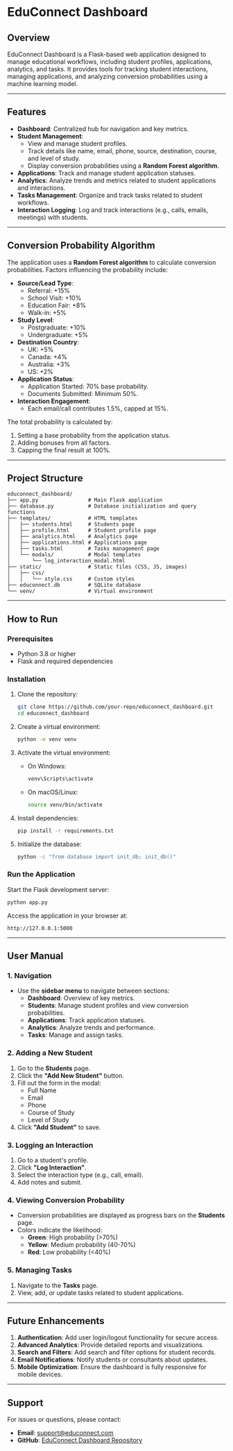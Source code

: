 # EduConnect Dashboard

## Overview
EduConnect Dashboard is a Flask-based web application designed to manage educational workflows, including student profiles, applications, analytics, and tasks. It provides tools for tracking student interactions, managing applications, and analyzing conversion probabilities using a machine learning model.

---

## Features
- **Dashboard**: Centralized hub for navigation and key metrics.
- **Student Management**:
  - View and manage student profiles.
  - Track details like name, email, phone, source, destination, course, and level of study.
  - Display conversion probabilities using a **Random Forest algorithm**.
- **Applications**: Track and manage student application statuses.
- **Analytics**: Analyze trends and metrics related to student applications and interactions.
- **Tasks Management**: Organize and track tasks related to student workflows.
- **Interaction Logging**: Log and track interactions (e.g., calls, emails, meetings) with students.

---

## Conversion Probability Algorithm
The application uses a **Random Forest algorithm** to calculate conversion probabilities. Factors influencing the probability include:
- **Source/Lead Type**:
  - Referral: +15%
  - School Visit: +10%
  - Education Fair: +8%
  - Walk-in: +5%
- **Study Level**:
  - Postgraduate: +10%
  - Undergraduate: +5%
- **Destination Country**:
  - UK: +5%
  - Canada: +4%
  - Australia: +3%
  - US: +2%
- **Application Status**:
  - Application Started: 70% base probability.
  - Documents Submitted: Minimum 50%.
- **Interaction Engagement**:
  - Each email/call contributes 1.5%, capped at 15%.

The total probability is calculated by:
1. Setting a base probability from the application status.
2. Adding bonuses from all factors.
3. Capping the final result at 100%.

---

## Project Structure
```
educonnect_dashboard/
├── app.py                # Main Flask application
├── database.py           # Database initialization and query functions
├── templates/            # HTML templates
│   ├── students.html     # Students page
│   ├── profile.html      # Student profile page
│   ├── analytics.html    # Analytics page
│   ├── applications.html # Applications page
│   ├── tasks.html        # Tasks management page
│   └── modals/           # Modal templates
│       └── log_interaction_modal.html
├── static/               # Static files (CSS, JS, images)
│   ├── css/
│   │   └── style.css     # Custom styles
├── educonnect.db         # SQLite database
└── venv/                 # Virtual environment
```

---

## How to Run

### Prerequisites
- Python 3.8 or higher
- Flask and required dependencies

### Installation
1. Clone the repository:
   ```bash
   git clone https://github.com/your-repo/educonnect_dashboard.git
   cd educonnect_dashboard
   ```

2. Create a virtual environment:
   ```bash
   python -m venv venv
   ```

3. Activate the virtual environment:
   - On Windows:
     ```bash
     venv\Scripts\activate
     ```
   - On macOS/Linux:
     ```bash
     source venv/bin/activate
     ```

4. Install dependencies:
   ```bash
   pip install -r requirements.txt
   ```

5. Initialize the database:
   ```bash
   python -c "from database import init_db; init_db()"
   ```

### Run the Application
Start the Flask development server:
```bash
python app.py
```

Access the application in your browser at:
```
http://127.0.0.1:5000
```

---

## User Manual

### **1. Navigation**
- Use the **sidebar menu** to navigate between sections:
  - **Dashboard**: Overview of key metrics.
  - **Students**: Manage student profiles and view conversion probabilities.
  - **Applications**: Track application statuses.
  - **Analytics**: Analyze trends and performance.
  - **Tasks**: Manage and assign tasks.

### **2. Adding a New Student**
1. Go to the **Students** page.
2. Click the **"Add New Student"** button.
3. Fill out the form in the modal:
   - Full Name
   - Email
   - Phone
   - Course of Study
   - Level of Study
4. Click **"Add Student"** to save.

### **3. Logging an Interaction**
1. Go to a student's profile.
2. Click **"Log Interaction"**.
3. Select the interaction type (e.g., call, email).
4. Add notes and submit.

### **4. Viewing Conversion Probability**
- Conversion probabilities are displayed as progress bars on the **Students** page.
- Colors indicate the likelihood:
  - **Green**: High probability (>70%)
  - **Yellow**: Medium probability (40-70%)
  - **Red**: Low probability (<40%)

### **5. Managing Tasks**
1. Navigate to the **Tasks** page.
2. View, add, or update tasks related to student applications.

---

## Future Enhancements
1. **Authentication**: Add user login/logout functionality for secure access.
2. **Advanced Analytics**: Provide detailed reports and visualizations.
3. **Search and Filters**: Add search and filter options for student records.
4. **Email Notifications**: Notify students or consultants about updates.
5. **Mobile Optimization**: Ensure the dashboard is fully responsive for mobile devices.

---

## Support
For issues or questions, please contact:
- **Email**: support@educonnect.com
- **GitHub**: [EduConnect Dashboard Repository](https://github.com/your-repo/educonnect_dashboard)
